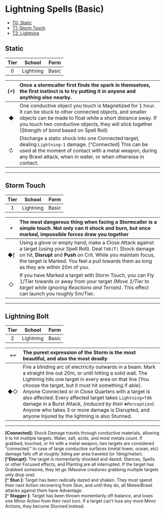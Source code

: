 # Lightning Spells (Basic)

- [T0: Static](#Static)
- [T1: Storm Touch](#StormTouch)
- [T2: Lightning](#Lightning)



## Static

| Tier |  School   | Form  |
| :--: | :-------: | :---: |
|  0   | Lightning | Basic |

| (🗲)  | Once a stormcaller first finds the spark in themselves, the first instinct is to try putting it in anyone and anything else nearby. |
| :--: | :----------------------------------------------------------- |
|  ◆   | One conductive object you touch is Magnetized for 1 hour. It can be stuck to other connected objects, and smaller objects can be made to float while a short distance away. If you touch two conductive objects, they will stick together (Strength of bond based on Spell Roll) |
|  ↻   | Discharge a static shock into one Connected target, dealing `Lightning-1` damage. [^Connected] This can be used at the moment of contact with a metal weapon, during any Brawl attack, when in water, or when otherwise in contact. |



---

## Storm Touch

| Tier |  School   | Form  |
| :--: | :-------: | :---: |
|  1   | Lightning | Basic |

|  🗲   | The most dangerous thing when facing a Stormcaller is a simple touch. Not only can it shock and burn, but once marked, impossible forces draw you together |
| :--: | :----------------------------------------------------------- |
|  ◆ƒ  | Using a glove or empty hand, make a Close Attack against a target (using your Spell Roll). Deal `Td6(T)` Shock damage on hit, **Disrupt** and **Push** on Crit. While you maintain focus, the target is Marked. You feel a pull towards them as long as they are within 20m of you. |
|  ◇   | If you have Marked a target with Storm Touch, you can Fly 1/Tier towards or away from your target *(Move 1/Tier to target while ignoring Reactions and Terrain)*. This effect can launch you roughly 5m/Tier. |



---



## Lightning Bolt

| Tier |  School   | Form  |
| :--: | :-------: | :---: |
|  2   | Lightning | Basic |

|  🗲🗲  | The purest expression of the Storm is the most beautiful, and also the most deadly |
| :--: | :----------------------------------------------------------- |
| ◆◇  | Fire a blinding arc of electricity outwards in a beam. Mark a straight line out 20m, or until hitting a solid wall. The Lightning hits one target in every area on that line (You choose the target, but it must hit something if able). Anyone Connected or in Close Quarters with a target is also affected. Every affected target takes `Lightning+Td6` damage in a Burst Attack, *(reduced by their `♣Perception`)*. Anyone who takes 3 or more damage is Disrupted, and anyone Injured by the lightning is also Stunned. |



---



**[Connected]:** Shock Damage travels through conductive materials, allowing it to hit multiple targets. Water, salt, acids, and most metals count. If grabbed, touched, or hit with a metal weapon, two targets are considered "connected." In case of large conductive surfaces (metal tower, ocean, etc) damage falls off at roughly 3dmg per area traveled (or 1dmg/meter).  
**[^Disrupt]:** The target is momentarily shocked and dazed. Stances, Spells or other Focused effects, and Planting are all interrupted. If the target has Grabbed someone, they let go (Massive creatures grabbing multiple targets only drop one)  
**[^ Stun ]:** Target has been radically dazed and shaken. They must spend their next Action recovering from Stun, and until they do, all Melee/Brawl attacks against them have Advantage.  
**[^ Stagger ]:** Target has been thrown momentarily off-balance, and loses one Minor Action from their next turn. If a target can't lose any more Minor Actions, they become Stunned instead.
